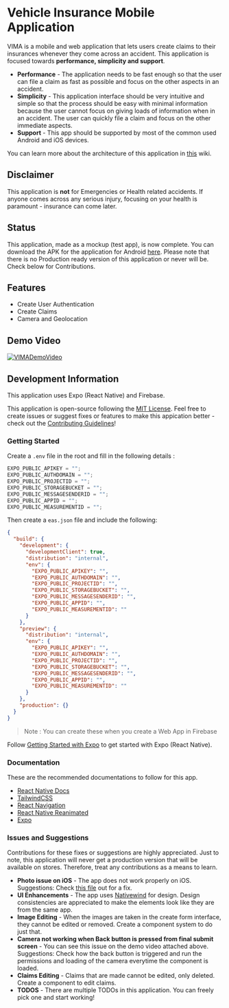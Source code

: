 # Vehicle Insurance Mobile Application

VIMA is a mobile and web application that lets users create claims to their insurances whenever they come across an accident. This application is focused towards **performance, simplicity and support**.

- **Performance** - The application needs to be fast enough so that the user can file a claim as fast as possible and focus on the other aspects in an accident.
- **Simplicity** - This application interface should be very intuitive and simple so that the process should be easy with minimal information because the user cannot focus on giving loads of information when in an accident. The user can quickly file a claim and focus on the other immediate aspects.
- **Support** - This app should be supported by most of the common used Android and iOS devices.

You can learn more about the architecture of this application in [this](https://github.com/yanukadeneth99/VIMA/wiki) wiki.

## Disclaimer

This application is **not** for Emergencies or Health related accidents. If anyone comes across any serious injury, focusing on your health is paramount - insurance can come later.

## Status

This application, made as a mockup (test app), is now complete. You can download the APK for the application for Android [here](https://github.com/yanukadeneth99/VIMA/releases/tag/v1.0). Please note that there is no Production ready version of this application or never will be. Check below for Contributions.

## Features

- Create User Authentication
- Create Claims
- Camera and Geolocation

## Demo Video

[![VIMADemoVideo](https://img.youtube.com/vi/TzCEN0FVQfs/maxresdefault.jpg)](https://youtu.be/TzCEN0FVQfs)

## Development Information

This application uses Expo (React Native) and Firebase.

This application is open-source following the [MIT License](./LICENSE). Feel free to create issues or suggest fixes or features to make this appication better - check out the [Contributing Guidelines](./CONTRIBUTING.md)!

### Getting Started

Create a `.env` file in the root and fill in the following details :

```js
EXPO_PUBLIC_APIKEY = "";
EXPO_PUBLIC_AUTHDOMAIN = "";
EXPO_PUBLIC_PROJECTID = "";
EXPO_PUBLIC_STORAGEBUCKET = "";
EXPO_PUBLIC_MESSAGESENDERID = "";
EXPO_PUBLIC_APPID = "";
EXPO_PUBLIC_MEASUREMENTID = "";
```

Then create a `eas.json` file and include the following:

```json
{
  "build": {
    "development": {
      "developmentClient": true,
      "distribution": "internal",
      "env": {
        "EXPO_PUBLIC_APIKEY": "",
        "EXPO_PUBLIC_AUTHDOMAIN": "",
        "EXPO_PUBLIC_PROJECTID": "",
        "EXPO_PUBLIC_STORAGEBUCKET": "",
        "EXPO_PUBLIC_MESSAGESENDERID": "",
        "EXPO_PUBLIC_APPID": "",
        "EXPO_PUBLIC_MEASUREMENTID": ""
      }
    },
    "preview": {
      "distribution": "internal",
      "env": {
        "EXPO_PUBLIC_APIKEY": "",
        "EXPO_PUBLIC_AUTHDOMAIN": "",
        "EXPO_PUBLIC_PROJECTID": "",
        "EXPO_PUBLIC_STORAGEBUCKET": "",
        "EXPO_PUBLIC_MESSAGESENDERID": "",
        "EXPO_PUBLIC_APPID": "",
        "EXPO_PUBLIC_MEASUREMENTID": ""
      }
    },
    "production": {}
  }
}
```

> Note : You can create these when you create a Web App in Firebase

Follow [Getting Started with Expo](https://docs.expo.dev/) to get started with Expo (React Native).

### Documentation

These are the recommended documentations to follow for this app.

- [React Native Docs](https://reactnative.dev/docs/pressable)
- [TailwindCSS](https://tailwindcss.com/docs/installation)
- [React Navigation](https://reactnavigation.org/docs/tab-based-navigation/)
- [React Native Reanimated](https://docs.swmansion.com/react-native-reanimated/)
- [Expo](https://docs.expo.dev/)

### Issues and Suggestions

Contributions for these fixes or suggestions are highly appreciated. Just to note, this application will never get a production version that will be available on stores. Therefore, treat any contributions as a means to learn.

- **Photo issue on iOS** - The app does not work properly on iOS. Suggestions: Check [this file](https://github.com/yanukadeneth99/VIMA/blob/master/functions/FileUpload.ts#L26) out for a fix.
- **UI Enhancements** - The app uses [Nativewind](https://www.nativewind.dev/) for design. Design consistencies are appreciated to make the elements look like they are from the same app.
- **Image Editing** - When the images are taken in the create form interface, they cannot be edited or removed. Create a component system to do just that.
- **Camera not working when Back button is pressed from final submit screen** - You can see this issue on the demo video attached above. Suggestions: Check how the back button is triggered and run the permissions and loading of the camera everytime the component is loaded.
- **Claims Editing** - Claims that are made cannot be edited, only deleted. Create a component to edit claims.
- **TODOS** - There are multiple TODOs in this application. You can freely pick one and start working!
